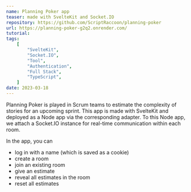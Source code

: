 ```yaml
---
name: Planning Poker app
teaser: made with SvelteKit and Socket.IO
repository: https://github.com/ScriptRaccoon/planning-poker
url: https://planning-poker-g2q2.onrender.com/
tutorial:
tags:
    [
        "SvelteKit",
        "Socket.IO",
        "Tool",
        "Authentication",
        "Full Stack",
        "TypeScript",
    ]
date: 2023-03-18
---
```


Planning Poker is played in Scrum teams to estimate the complexity of stories for an upcoming sprint. This app is made with SvelteKit and deployed as a Node app via the corresponding adapter. To this Node app, we attach a Socket.IO instance for real-time communication within each room.

In the app, you can

-   log in with a name (which is saved as a cookie)
-   create a room
-   join an existing room
-   give an estimate
-   reveal all estimates in the room
-   reset all estimates
